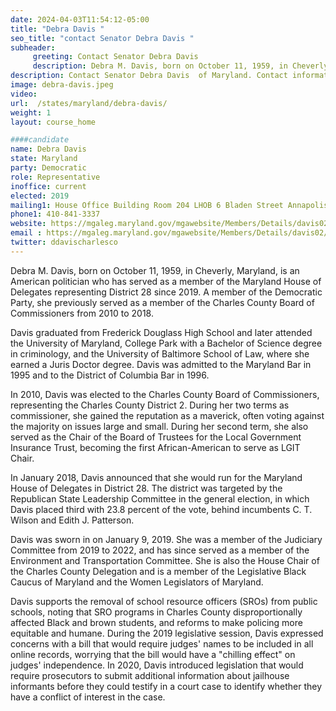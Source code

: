 ```yaml
---
date: 2024-04-03T11:54:12-05:00
title: "Debra Davis "
seo_title: "contact Senator Debra Davis "
subheader:
     greeting: Contact Senator Debra Davis
     description: Debra M. Davis, born on October 11, 1959, in Cheverly, Maryland, is an American politician who has served as a member of the Maryland House of Delegates representing District 28 since 2019. A member of the Democratic Party, she previously served as a member of the Charles County Board of Commissioners from 2010 to 2018.
description: Contact Senator Debra Davis  of Maryland. Contact information for Debra Davis  includes email address, phone number, and mailing address.
image: debra-davis.jpeg
video:
url:  /states/maryland/debra-davis/
weight: 1
layout: course_home

####candidate
name: Debra Davis
state: Maryland
party: Democratic
role: Representative
inoffice: current
elected: 2019
mailing1: House Office Building Room 204 LHOB 6 Bladen Street Annapolis, MD 21401
phone1: 410-841-3337
website: https://mgaleg.maryland.gov/mgawebsite/Members/Details/davis02/
email : https://mgaleg.maryland.gov/mgawebsite/Members/Details/davis02/
twitter: ddavischarlesco
---
```


Debra M. Davis, born on October 11, 1959, in Cheverly, Maryland, is an American politician who has served as a member of the Maryland House of Delegates representing District 28 since 2019. A member of the Democratic Party, she previously served as a member of the Charles County Board of Commissioners from 2010 to 2018.

Davis graduated from Frederick Douglass High School and later attended the University of Maryland, College Park with a Bachelor of Science degree in criminology, and the University of Baltimore School of Law, where she earned a Juris Doctor degree. Davis was admitted to the Maryland Bar in 1995 and to the District of Columbia Bar in 1996.

In 2010, Davis was elected to the Charles County Board of Commissioners, representing the Charles County District 2. During her two terms as commissioner, she gained the reputation as a maverick, often voting against the majority on issues large and small. During her second term, she also served as the Chair of the Board of Trustees for the Local Government Insurance Trust, becoming the first African-American to serve as LGIT Chair.

In January 2018, Davis announced that she would run for the Maryland House of Delegates in District 28. The district was targeted by the Republican State Leadership Committee in the general election, in which Davis placed third with 23.8 percent of the vote, behind incumbents C. T. Wilson and Edith J. Patterson.

Davis was sworn in on January 9, 2019. She was a member of the Judiciary Committee from 2019 to 2022, and has since served as a member of the Environment and Transportation Committee. She is also the House Chair of the Charles County Delegation and is a member of the Legislative Black Caucus of Maryland and the Women Legislators of Maryland.

Davis supports the removal of school resource officers (SROs) from public schools, noting that SRO programs in Charles County disproportionally affected Black and brown students, and reforms to make policing more equitable and humane. During the 2019 legislative session, Davis expressed concerns with a bill that would require judges' names to be included in all online records, worrying that the bill would have a "chilling effect" on judges' independence. In 2020, Davis introduced legislation that would require prosecutors to submit additional information about jailhouse informants before they could testify in a court case to identify whether they have a conflict of interest in the case.
